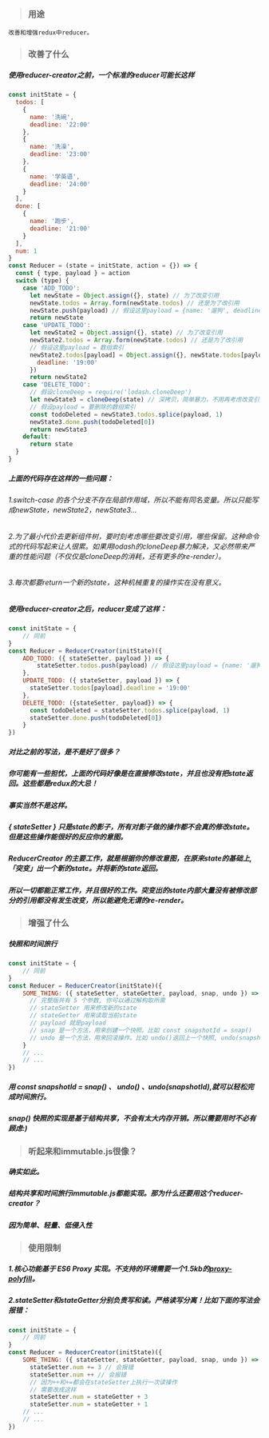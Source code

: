 > ### 用途

```
改善和增强redux中reducer。
```

> ### 改善了什么

##### 使用reducer-creator之前，一个标准的reducer可能长这样

```javascript
const initState = {
  todos: [
    {
      name: '洗碗',
      deadline: '22:00'
    },
    {
      name: '洗澡',
      deadline: '23:00'
    },
    {
      name: '学英语',
      deadline: '24:00'
    }
  ],
  done: [
    {
      name: '跑步',
      deadline: '21:00'
    }
  ],
  num: 1
}
const Reducer = (state = initState, action = {}) => {
  const { type, payload } = action
  switch (type) {
    case 'ADD_TODO':
      let newState = Object.assign({}, state) // 为了改变引用
      newState.todos = Array.form(newState.todos) // 还是为了改引用
      newState.push(payload) // 假设这里payload = {name: '遛狗', deadline: '20:00'}
      return newState
    case 'UPDATE_TODO':
      let newState2 = Object.assign({}, state) // 为了改变引用
      newState2.todos = Array.form(newState.todos) // 还是为了改引用
      // 假设这里payload = 数组索引
      newState2.todos[payload] = Object.assign({}, newState.todos[payload], {
        deadline: '19:00'
      })
      return newState2
    case 'DELETE_TODO':
      // 假设cloneDeep = require('lodash.cloneDeep')
      let newState3 = cloneDeep(state) // 深拷贝，简单暴力，不用再考虑改变引用的问题
      // 假设payload = 要删除的数组索引
      const todoDeleted = newState3.todos.splice(payload, 1)
      newState3.done.push(todoDeleted[0])
      return newState3
    default:
      return state
  }
}
```
##### 上面的代码存在这样的一些问题：
###### 1.switch-case 的各个分支不存在局部作用域，所以不能有同名变量。所以只能写成newState，newState2，newState3...
###### 2.为了最小代价去更新组件树，要时刻考虑哪些要改变引用，哪些保留。这种命令式的代码写起来让人很累。如果用lodash的cloneDeep暴力解决，又必然带来严重的性能问题（不仅仅是cloneDeep的消耗，还有更多的re-render）。
###### 3.每次都要return一个新的state，这种机械重复的操作实在没有意义。

##### 使用reducer-creator之后，reducer变成了这样：
```javascript
const initState = {
    // 同前
}
const Reducer = ReducerCreator(initState)({
    ADD_TODO: ({ stateSetter, payload }) => {
        stateSetter.todos.push(payload) // 假设这里payload = {name: '遛狗', deadline: '20:00'}
    },
    UPDATE_TODO: ({ stateSetter, payload }) => {
      stateSetter.todos[payload].deadline = '19:00'
    },
    DELETE_TODO: ({stateSetter, payload}) => {
      const todoDeleted = stateSetter.todos.splice(payload, 1)
      stateSetter.done.push(todoDeleted[0])
    }
})
```
##### 对比之前的写法，是不是好了很多？
##### 你可能有一些担忧，上面的代码好像是在直接修改state，并且也没有把state返回。这些都是redux的大忌！
##### 事实当然不是这样。
##### { stateSetter } 只是state的影子，所有对影子做的操作都不会真的修改state。但是这些操作能很好的反应你的意图。
##### ReducerCreator 的主要工作，就是根据你的修改意图，在原来state的基础上,「突变」出一个新的state。并将新的state返回。
##### 所以一切都能正常工作，并且很好的工作。突变出的state内部大量没有被修改部分的引用都没有发生改变，所以能避免无谓的re-render。


> ### 增强了什么
##### 快照和时间旅行

```javascript
const initState = {
    // 同前
}
const Reducer = ReducerCreator(initState)({
    SOME_THING: ({ stateSetter, stateGetter, payload, snap, undo }) => {
      // 完整版共有 5 个参数, 你可以通过解构取所需
      // stateSetter 用来修改新的state
      // stateGetter 用来读取当前state
      // payload 就是payload
      // snap 是一个方法，用来创建一个快照。比如 const snapshotId = snap()
      // undo 是一个方法，用来回滚操作。比如 undo()返回上一个快照, undo(snapshotId),返回到某个快照。
    }
    // ...
    // ...
})
```
##### 用 const snapshotId = snap() 、 undo() 、undo(snapshotId),就可以轻松完成时间旅行。
##### snap() 快照的实现是基于结构共享，不会有太大内存开销。所以需要用时不必有顾虑:)


> ### 听起来和immutable.js很像？
##### 确实如此。
##### 结构共享和时间旅行immutable.js都能实现。那为什么还要用这个reducer-creator？
##### 因为简单、轻量、低侵入性

> ### 使用限制
##### 1.核心功能基于 ES6 Proxy 实现。不支持的环境需要一个1.5kb的[proxy-polyfill](https://github.com/GoogleChrome/proxy-polyfill)。
##### 2.stateSetter和stateGetter分别负责写和读。严格读写分离！比如下面的写法会报错：
```javascript
const initState = {
    // 同前
}
const Reducer = ReducerCreator(initState)({
    SOME_THING: ({ stateSetter, stateGetter, payload, snap, undo }) => {
      stateSetter.num += 3 // 会报错
      stateSetter.num ++ // 会报错
      // 因为++和+=都会在stateSetter上执行一次读操作
      // 需要改成这样
      stateSetter.num = stateGetter + 3
      stateSetter.num = stateGetter + 1
    // ...
    // ...
})
```
